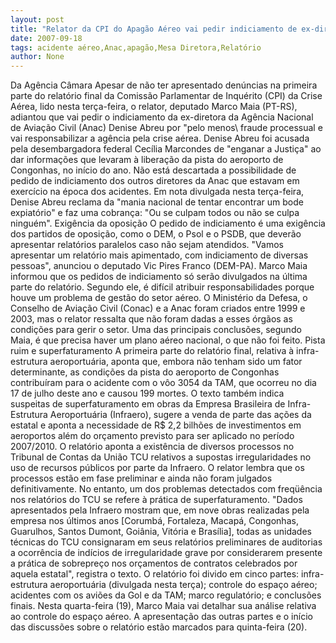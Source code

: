 ```yaml
---
layout: post
title: "Relator da CPI do Apagão Aéreo vai pedir indiciamento de ex-diretora da Anac"
date: 2007-09-18
tags: acidente aéreo,Anac,apagão,Mesa Diretora,Relatório
author: None
---
```

Da Ag&ecirc;ncia C&acirc;mara
Apesar de n&atilde;o ter apresentado den&uacute;ncias na primeira parte do relat&oacute;rio final da Comiss&atilde;o Parlamentar de Inqu&eacute;rito (CPI) da Crise A&eacute;rea, lido nesta ter&ccedil;a-feira, o relator, deputado Marco Maia (PT-RS), adiantou que vai pedir o indiciamento da ex-diretora da Ag&ecirc;ncia Nacional de Avia&ccedil;&atilde;o Civil (Anac) Denise Abreu por &quot;pelo menos\ fraude processual e vai responsabilizar a ag&ecirc;ncia pela crise a&eacute;rea. Denise Abreu foi acusada pela desembargadora federal Cec&iacute;lia Marcondes de &quot;enganar a Justi&ccedil;a&quot; ao dar informa&ccedil;&otilde;es que levaram &agrave; libera&ccedil;&atilde;o da pista do aeroporto de Congonhas, no in&iacute;cio do ano.
N&atilde;o est&aacute; descartada a possibilidade de pedido de indiciamento dos outros diretores da Anac que estavam em exerc&iacute;cio na &eacute;poca dos acidentes.
Em nota divulgada nesta ter&ccedil;a-feira, Denise Abreu reclama da &quot;mania nacional de tentar encontrar um bode expiat&oacute;rio&quot; e faz uma cobran&ccedil;a: &quot;Ou se culpam todos ou n&atilde;o se culpa ningu&eacute;m&quot;.
Exig&ecirc;ncia da oposi&ccedil;&atilde;o
O pedido de indiciamento &eacute; uma exig&ecirc;ncia dos partidos de oposi&ccedil;&atilde;o, como o DEM, o Psol e o PSDB, que dever&atilde;o apresentar relat&oacute;rios paralelos caso n&atilde;o sejam atendidos. &quot;Vamos apresentar um relat&oacute;rio mais apimentado, com indiciamento de diversas pessoas&quot;, anunciou o deputado Vic Pires Franco (DEM-PA).
Marco Maia informou que os pedidos de indiciamento s&oacute; ser&atilde;o divulgados na &uacute;ltima parte do relat&oacute;rio. Segundo ele, &eacute; dif&iacute;cil atribuir responsabilidades porque houve um problema de gest&atilde;o do setor a&eacute;reo. O Minist&eacute;rio da Defesa, o Conselho de Avia&ccedil;&atilde;o Civil (Conac) e a Anac foram criados entre 1999 e 2003, mas o relator ressalta que n&atilde;o foram dadas a esses &oacute;rg&atilde;os as condi&ccedil;&otilde;es para gerir o setor. Uma das principais conclus&otilde;es, segundo Maia, &eacute; que precisa haver um plano a&eacute;reo nacional, o que n&atilde;o foi feito.
Pista ruim e superfaturamento
A primeira parte do relat&oacute;rio final, relativa &agrave; infra-estrutura aeroportu&aacute;ria, aponta que, embora n&atilde;o tenham sido um fator determinante, as condi&ccedil;&otilde;es da pista do aeroporto de Congonhas contribu&iacute;ram para o acidente com o v&ocirc;o 3054 da TAM, que ocorreu no dia 17 de julho deste ano e causou 199 mortes.
O texto tamb&eacute;m indica suspeitas de superfaturamento em obras da Empresa Brasileira de Infra-Estrutura Aeroportu&aacute;ria (Infraero), sugere a venda de parte das a&ccedil;&otilde;es da estatal e aponta a necessidade de R$ 2,2 bilh&otilde;es de investimentos em aeroportos al&eacute;m do or&ccedil;amento previsto para ser aplicado no per&iacute;odo 2007/2010.
O relat&oacute;rio aponta a exist&ecirc;ncia de diversos processos no Tribunal de Contas da Uni&atilde;o TCU relativos a supostas irregularidades no uso de recursos p&uacute;blicos por parte da Infraero. O relator lembra que os processos est&atilde;o em fase preliminar e ainda n&atilde;o foram julgados definitivamente. No entanto, um dos problemas detectados com freq&uuml;&ecirc;ncia nos relat&oacute;rios do TCU se refere &agrave; pr&aacute;tica de superfaturamento. 
&quot;Dados apresentados pela Infraero mostram que, em nove obras realizadas pela empresa nos &uacute;ltimos anos [Corumb&aacute;, Fortaleza, Macap&aacute;, Congonhas, Guarulhos, Santos Dumont, Goi&acirc;nia, Vit&oacute;ria e Bras&iacute;lia], todas as unidades t&eacute;cnicas do TCU consignaram em seus relat&oacute;rios preliminares de auditorias a ocorr&ecirc;ncia de ind&iacute;cios de irregularidade grave por considerarem presente a pr&aacute;tica de sobrepre&ccedil;o nos or&ccedil;amentos de contratos celebrados por aquela estatal&quot;, registra o texto.
O relat&oacute;rio foi divido em cinco partes: infra-estrutura aeroportu&aacute;ria (divulgada nesta ter&ccedil;a); controle do espa&ccedil;o a&eacute;reo; acidentes com os avi&otilde;es da Gol e da TAM; marco regulat&oacute;rio; e conclus&otilde;es finais. 
Nesta quarta-feira (19), Marco Maia vai detalhar sua an&aacute;lise relativa ao controle do espa&ccedil;o a&eacute;reo. A apresenta&ccedil;&atilde;o das outras partes e o in&iacute;cio das discuss&otilde;es sobre o relat&oacute;rio est&atilde;o marcados para quinta-feira (20).
 